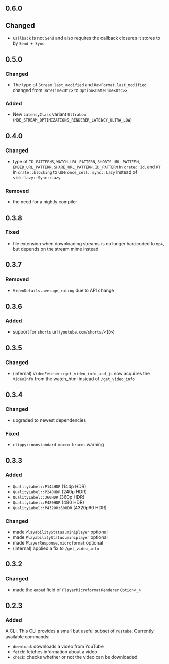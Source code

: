 ## 0.6.0

## Changed

- `Callback` is not `Send` and also requires the callback closures it stores to by `Send + Sync`

## 0.5.0

### Changed

- The type of `Stream.last_modified` and `RawFormat.last_modified` changed from `DateTime<Utc>`
  to `Option<DateTime<Utc>>`

### Added

- New `LatencyClass` variant `UltraLow` (`MDE_STREAM_OPTIMIZATIONS_RENDERER_LATENCY_ULTRA_LOW`)

## 0.4.0

### Changed

- type of `ID_PATTERNS`, `WATCH_URL_PATTERN`, `SHORTS_URL_PATTERN`, `EMBED_URL_PATTERN`, `SHARE_URL_PATTERN`,
  `ID_PATTERN` in `crate::id`, and `RT` in `crate::blocking` to use `once_cell::sync::Lazy` instead of
  `std::lazy::Sync::Lazy`

### Removed

- the need for a nightly compiler

## 0.3.8

### Fixed

- file extension when downloading streams is no longer hardcoded to `mp4`, but depends on the stream mime instead

## 0.3.7

### Removed

- `VideoDetails.average_rating` due to API change

## 0.3.6

### Added

- support for `shorts` url (`youtube.com/shorts/<ID>`)

## 0.3.5

### Changed

- (internal) `VideoFetcher::get_video_info_and_js` now acquires the `VideoInfo` from the watch_html instead of `/get_video_info`

## 0.3.4

### Changed

- upgraded to newest dependencies

### Fixed

- `clippy::nonstandard-macro-braces` warning

## 0.3.3

### Added

- `QualityLabel::P144HDR` (144p HDR)
- `QualityLabel::P240HDR` (240p HDR)
- `QualityLabel::360HDR` (360p HDR)
- `QualityLabel::P480HDR` (480 HDR)
- `QualityLabel::P4320Hz60HDR` (4320p60 HDR)

### Changed

- made `PlayabilityStatus.miniplayer` optional
- made `PlayabilityStatus.miniplayer` optional
- made `PlayerResponse.microformat` optional
- (internal) applied a fix to `/get_video_info`

## 0.3.2

### Changed

- made the `embed` field of `PlayerMicroformatRenderer` `Option<_>`

## 0.2.3

### Added

A CLI. This CLI provides a small but useful subset of `rustube`. Currently available commands:

- `download`: downloads a video from YouTube
- `fetch`: fetches information about a video
- `check`: checks whether or not the video can be downloaded
